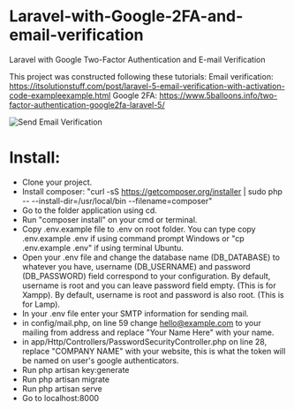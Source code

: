 # Laravel-with-Google-2FA-and-email-verification
Laravel with Google Two-Factor Authentication and E-mail Verification

This project was constructed following these tutorials:
Email verification: https://itsolutionstuff.com/post/laravel-5-email-verification-with-activation-code-exampleexample.html
Google 2FA: https://www.5balloons.info/two-factor-authentication-google2fa-laravel-5/

![Send Email Verification](https://i.imgur.com/wgbyrzi.png)



# Install:

- Clone your project.
- Install composer: "curl -sS https://getcomposer.org/installer | sudo php -- --install-dir=/usr/local/bin --filename=composer"
- Go to the folder application using cd.
- Run "composer install" on your cmd or terminal.
- Copy .env.example file to .env on root folder. You can type copy .env.example .env if using command prompt Windows or "cp .env.example .env" if using terminal Ubuntu.
- Open your .env file and change the database name (DB_DATABASE) to whatever you have, username (DB_USERNAME) and password (DB_PASSWORD) field correspond to your configuration. By default, username is root and you can leave password field empty. (This is for Xampp). By default, username is root and password is also root. (This is for Lamp).
- In your .env file enter your SMTP information for sending mail.
- in config/mail.php, on line 59 change hello@example.com to your mailing from address and replace "Your Name Here" with your name.
- in app/Http/Controllers/PasswordSecurityController.php on line 28, replace "COMPANY NAME" with your website, this is what the token will be named on user's google authenticators.
- Run php artisan key:generate
- Run php artisan migrate
- Run php artisan serve
- Go to localhost:8000


